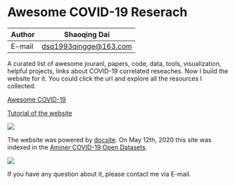# Awesome COVID-19 Reserach

|Author|Shaoqing Dai|
|---|---|
|E-mail|dsq1993qingge@163.com|

A curated list of awesome jouranl, papers, code, data, tools, visualization, helpful projects, links about COVID-19 correlated reseaches. Now I build the website for it. You could click the url and explore all the resources I collected.

[Awesome COVID-19](http://covid19.gisersqdai.top/en-us/index.html)

[Tutorial of the website](http://gisersqdai.top/2020/05/07/Tutorial-of-the-Website/)

![](https://github.com/GISerDaiShaoqing/Awesome_COVID-19/blob/master/img/websnapt.png)

The website was powered by [docsite](https://github.com/txd-team/docsite). On May 12th, 2020 this site was indexed in the [Aminer COVID-19 Open Datasets](https://aminer.cn/data-covid19/?lang=zh).

![](https://github.com/GISerDaiShaoqing/Awesome_COVID-19/blob/master/img/indexedaminer.png)

If you have any question about it, please contact me via E-mail.